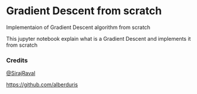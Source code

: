 # Gradient Descent from scratch

Implementaion of Gradient Descent algorithm from scratch

This jupyter notebook explain what is a Gradient Descent and implements it from scratch

### Credits

[@SirajRaval](https://www.youtube.com/channel/UCWN3xxRkmTPmbKwht9FuE5A)

https://github.com/alberduris
